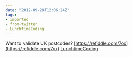 ```yaml
---
date: "2012-09-28T12:06:24Z"
tags:
- imported
- from-twitter
- LunchtimeCoding
---
```

Want to validate UK postcodes? [https://refiddle.com/7ox](https://refiddle.com/7ox) [LunchtimeCoding](/tags/lunchtimecoding)
